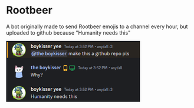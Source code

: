 # Rootbeer
A bot originally made to send Rootbeer emojis to a channel every hour, but uploaded to github because "Humanity needs this"

![image](https://github.com/Ma4Ka-nacAa/Rootbeer/blob/main/images/img.png?raw=true)
